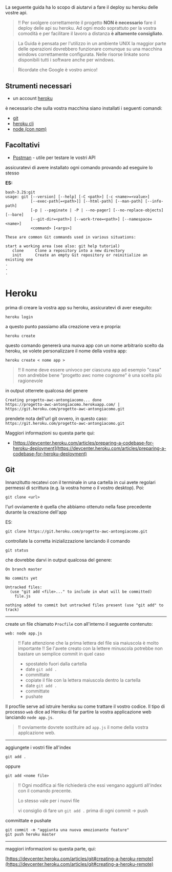 # 
La seguente guida ha lo scopo di aiutarvi a fare il deploy su heroku delle vostre api.

> !! Per svolgere correttamente il progetto __NON è necessario__ fare il deploy delle api su heroku. Ad ogni modo soprattuto per la vostra comodità e per facilitare il lavoro a distanza __è altamente consigliato__.


> La Guida è pensata per l'utilizzo in un ambiente UNIX la maggior parte delle operazioni dovrebbero funzionare comunque su una macchina windows correttamente configurata. Nelle risorse linkate sono disponibili tutti i software anche per windows.

>Ricordate che Google è vostro amico!
## Strumenti necessari

- un account [heroku](https://signup.heroku.com/login)


è necessario che sulla vostra macchina siano installati i seguenti comandi:
- [git](https://git-scm.com/book/en/v2/Getting-Started-Installing-Git)
- [heroku cli](https://devcenter.heroku.com/articles/getting-started-with-nodejs#set-up)
- [node (con npm)](https://nodejs.org/it/download/)


## Facoltativi
- [Postman](https://www.postman.com/) - utile per testare le vostri API

assicuratevi di avere installato ogni comando provando ad eseguire lo stesso

**ES:**
```
bash-3.2$:git                                                                   
usage: git [--version] [--help] [-C <path>] [-c <name>=<value>]
           [--exec-path[=<path>]] [--html-path] [--man-path] [--info-path]
           [-p | --paginate | -P | --no-pager] [--no-replace-objects] [--bare]
           [--git-dir=<path>] [--work-tree=<path>] [--namespace=<name>]
           <command> [<args>]

These are common Git commands used in various situations:

start a working area (see also: git help tutorial)
   clone     Clone a repository into a new directory
   init      Create an empty Git repository or reinitialize an existing one
.
.
.
```

# Heroku
prima di creare la vostra app su heroku,
assicuratevi di aver eseguito:

```
heroku login
```

a questo punto passiamo alla creazione vera e propria:
```
heroku create
```
questo comando genererà una nuova app con un nome arbitrario scelto da heroku,
se volete personalizzare il nome della vostra app:
```
heroku create < nome app >
```
> !! Il nome deve essere univoco per ciascuna app
> ad esempio "casa" non andrebbe bene
> "progetto awc nome cognome" è una scelta più ragionevole

in output otterrete qualcosa del genere
```
Creating progetto-awc-antongiacomo... done
https://progetto-awc-antongiacomo.herokuapp.com/ | https://git.heroku.com/progetto-awc-antongiacomo.git

```

prendete nota dell'url git ovvero, in questo caso: `https://git.heroku.com/progetto-awc-antongiacomo.git`

Maggiori informazioni su questa parte qui:

- [https://devcenter.heroku.com/articles/preparing-a-codebase-for-heroku-deployment](https://devcenter.heroku.com/articles/preparing-a-codebase-for-heroku-deployment)
 

## Git 
Innanzitutto recatevi con il terminale in una cartella in cui avete regolari permessi di scrittura (e.g. la vostra home o il vostro desktop). 
Poi:
```
git clone <url>
```
l'url ovviamente è quella che abbiamo ottenuto nella fase precedente durante la creazione dell'app

ES:
```
git clone https://git.heroku.com/progetto-awc-antongiacomo.git
```

controllate la corretta inizializzazione lanciando il comando 

```
git status
```
che dovrebbe darvi in output qualcosa del genere:

```
On branch master

No commits yet

Untracked files:
  (use "git add <file>..." to include in what will be committed)
	file.js

nothing added to commit but untracked files present (use "git add" to track)
```
----
create un file chiamato `Procfile`
con all'interno il seguente contenuto:

```
web: node app.js
```


> !! Fate attenzione che la prima lettera del file sia maiuscola è molto importante
> !! Se l'avete creato con la lettere minuscola potrebbe non bastare un semplice commit
> in quel caso
>  - spostatelo fuori dalla cartella
>  - date `git add .`
>  - committate
>  - copiate il file con la lettera maiuscola  dentro la cartella
>  - date `git add .`
>  - committate
>  - pushate


Il procfile serve ad istruire heroku su come trattare il vostro codice. Il tipo di processo `web` dice ad Heroku di far partire la vostra applicazione web lanciando `node app.js`. 
 >!! ovviamente dovrete sostituire ad `app.js` il nome della vostra applcazione web.

----

aggiungete i vostri file all'index

```
git add .
```
oppure

```
git add <nome file>
```
> !! Ogni modifica ai file richiederà che essi vengano aggiunti  all'index con il comando precente.
> 
> Lo stesso vale per i nuovi file
> 
> vi consiglio di fare un `git add .` prima di ogni commit -> push


committate e pushate

```
git commit -m "aggiunta una nuova emozionante feature"
git push heroku master
```

---

maggiori informazioni su questa parte, qui:

[https://devcenter.heroku.com/articles/git#creating-a-heroku-remote](https://devcenter.heroku.com/articles/git#creating-a-heroku-remote)

